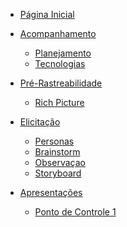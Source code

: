 - [Página Inicial](README.md)

- [Acompanhamento](#)
  - [Planejamento](./acompanhamento/planejamento.md)
  - [Tecnologias](./tecnologias/tecnologias.md)

- [Pré-Rastreabilidade](#)
  - [Rich Picture](./pre-rastreabilidade/richPicture.md)

- [Elicitação](#) 
  - [Personas](./elicitacao/personas.md)
  - [Brainstorm](./elicitacao/brainstorm.md)
  - [Observaçao](./elicitacao/observacao.md)
  - [Storyboard](./elicitacao/storyboard.md)

- [Apresentações](#)
  - [Ponto de Controle 1](./apresentacoes/ponto_controle_1.md)


<!-- - [Priorização](#)

- [Modelagem](#)

- [Análise](#)

- [Pós-Rastreabilidade](#) -->